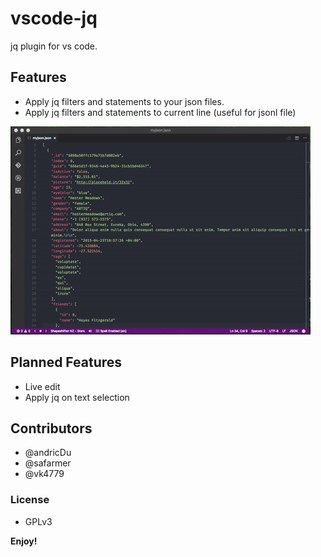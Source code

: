 # vscode-jq

jq plugin for vs code.

## Features
 - Apply jq filters and statements to your json files.
 - Apply jq filters and statements to current line (useful for jsonl file)

![in action](https://raw.githubusercontent.com/andricDu/vscode-jq/master/images/action.gif)


## Planned Features
 - Live edit
 - Apply jq on text selection

## Contributors
- @andricDu
- @safarmer
- @vk4779

### License
 - GPLv3


**Enjoy!**
